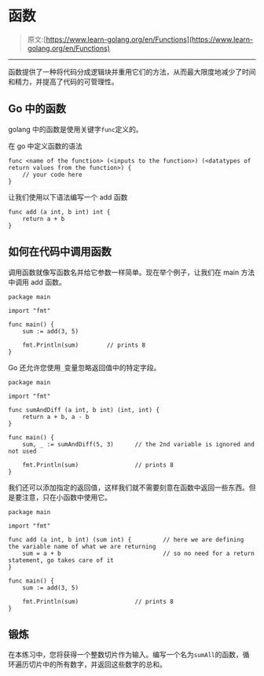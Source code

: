 # 函数

> 原文:[https://www.learn-golang.org/en/Functions](https://www.learn-golang.org/en/Functions)

* * *

函数提供了一种将代码分成逻辑块并重用它们的方法，从而最大限度地减少了时间和精力，并提高了代码的可管理性。

## Go 中的函数

golang 中的函数是使用关键字`func`定义的。

在 go 中定义函数的语法

```
func <name of the function> (<inputs to the function>) (<datatypes of return values from the function>) {
    // your code here
} 
```

让我们使用以下语法编写一个 add 函数

```
func add (a int, b int) int {
    return a + b
} 
```

## 如何在代码中调用函数

调用函数就像写函数名并给它参数一样简单。现在举个例子，让我们在 main 方法中调用 add 函数。

```
package main

import "fmt"

func main() {
    sum := add(3, 5)

    fmt.Println(sum)        // prints 8
} 
```

Go 还允许您使用`_`变量忽略返回值中的特定字段。

```
package main

import "fmt"

func sumAndDiff (a int, b int) (int, int) {
    return a + b, a - b
}

func main() {
    sum, _ := sumAndDiff(5, 3)      // the 2nd variable is ignored and not used

    fmt.Println(sum)                // prints 8
} 
```

我们还可以添加指定的返回值，这样我们就不需要刻意在函数中返回一些东西。但是要注意，只在小函数中使用它。

```
package main

import "fmt"

func add (a int, b int) (sum int) {         // here we are defining the variable name of what we are returning
    sum = a + b                             // so no need for a return statement, go takes care of it
}

func main() {
    sum := add(3, 5)

    fmt.Println(sum)                // prints 8
} 
```

## 锻炼

在本练习中，您将获得一个整数切片作为输入。编写一个名为`sumAll`的函数，循环遍历切片中的所有数字，并返回这些数字的总和。